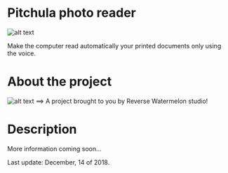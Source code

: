 # Pitchula photo reader

![alt text](https://github.com/reversewatermelon/pitchula/blob/master/data/image/pitchulaLogo.jpg) 

Make the computer read automatically your printed documents only using the voice.

# About the project

![alt text](https://github.com/reversewatermelon/pitchula/blob/master/data/image/reversewatermelonicon.png)
==> A project brought to you by Reverse Watermelon studio!

# Description

More information coming soon...

Last update: December, 14 of 2018.
